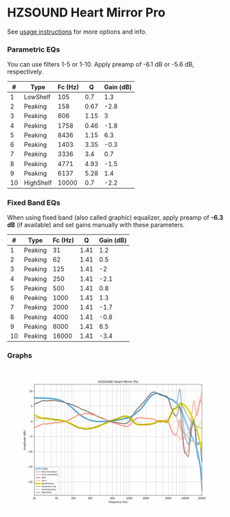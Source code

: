 # HZSOUND Heart Mirror Pro
See [usage instructions](https://github.com/jaakkopasanen/AutoEq#usage) for more options and info.

### Parametric EQs
You can use filters 1-5 or 1-10. Apply preamp of -6.1 dB or -5.6 dB, respectively.

|   # | Type      |   Fc (Hz) |    Q |   Gain (dB) |
|-----|-----------|-----------|------|-------------|
|   1 | LowShelf  |       105 | 0.7  |         1.3 |
|   2 | Peaking   |       158 | 0.67 |        -2.8 |
|   3 | Peaking   |       806 | 1.15 |         3   |
|   4 | Peaking   |      1758 | 0.46 |        -1.8 |
|   5 | Peaking   |      8436 | 1.15 |         6.3 |
|   6 | Peaking   |      1403 | 3.35 |        -0.3 |
|   7 | Peaking   |      3336 | 3.4  |         0.7 |
|   8 | Peaking   |      4771 | 4.93 |        -1.5 |
|   9 | Peaking   |      6137 | 5.28 |         1.4 |
|  10 | HighShelf |     10000 | 0.7  |        -2.2 |

### Fixed Band EQs
When using fixed band (also called graphic) equalizer, apply preamp of **-6.3 dB** (if available) and set gains manually with these parameters.

|   # | Type    |   Fc (Hz) |    Q |   Gain (dB) |
|-----|---------|-----------|------|-------------|
|   1 | Peaking |        31 | 1.41 |         1.2 |
|   2 | Peaking |        62 | 1.41 |         0.5 |
|   3 | Peaking |       125 | 1.41 |        -2   |
|   4 | Peaking |       250 | 1.41 |        -2.1 |
|   5 | Peaking |       500 | 1.41 |         0.8 |
|   6 | Peaking |      1000 | 1.41 |         1.3 |
|   7 | Peaking |      2000 | 1.41 |        -1.7 |
|   8 | Peaking |      4000 | 1.41 |        -0.8 |
|   9 | Peaking |      8000 | 1.41 |         6.5 |
|  10 | Peaking |     16000 | 1.41 |        -3.4 |

### Graphs
![](./HZSOUND%20Heart%20Mirror%20Pro.png)
